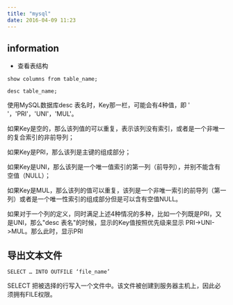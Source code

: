 ```yaml
---
title: "mysql"
date: 2016-04-09 11:23
---
```


## information

* 查看表结构

```
show columns from table_name;

desc table_name;
```

使用MySQL数据库desc 表名时，Key那一栏，可能会有4种值，即 ' '，'PRI'，'UNI'，'MUL'。

如果Key是空的，那么该列值的可以重复，表示该列没有索引，或者是一个非唯一的复合索引的非前导列；

如果Key是PRI，那么该列是主键的组成部分；

如果Key是UNI，那么该列是一个唯一值索引的第一列（前导列），并别不能含有空值（NULL）；

如果Key是MUL，那么该列的值可以重复，该列是一个非唯一索引的前导列（第一列）或者是一个唯一性索引的组成部分但是可以含有空值NULL。

如果对于一个列的定义，同时满足上述4种情况的多种，比如一个列既是PRI，又是UNI，那么"desc 表名"的时候，显示的Key值按照优先级来显示 PRI->UNI->MUL。那么此时，显示PRI

## 导出文本文件

```
SELECT … INTO OUTFILE ‘file_name’
```

SELECT 把被选择的行写入一个文件中。该文件被创建到服务器主机上，因此必须拥有FILE权限。